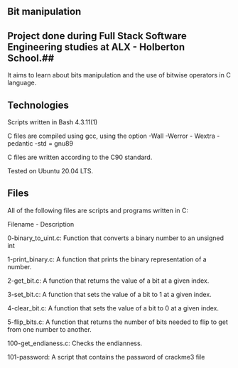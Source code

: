 ## Bit manipulation ##

## Project done during Full Stack Software Engineering studies at ALX - Holberton School.##
 
It aims to learn about bits manipulation and the use of bitwise operators in C language.

## Technologies ##

Scripts written in Bash 4.3.11(1)

C files are compiled using gcc, using the option -Wall -Werror - Wextra -pedantic -std = gnu89

C files are written according to the C90 standard.

Tested on Ubuntu 20.04 LTS.

## Files ##
All of the following files are scripts and programs written in C:

Filename - Description

0-binary_to_uint.c: Function that converts a binary number to an unsigned int

1-print_binary.c: A function that prints the binary representation of a number.

2-get_bit.c: A function that returns the value of a bit at a given index.

3-set_bit.c: A function that sets the value of a bit to 1 at a given index.

4-clear_bit.c: A function that sets the value of a bit to 0 at a given index.

5-flip_bits.c: A function that returns the number of bits needed to flip to get from one number to another.

100-get_endianess.c: Checks the endianness.

101-password: A script that contains the password of crackme3 file
